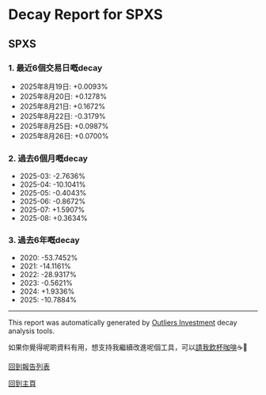 # Decay Report for SPXS

## SPXS

### 1. 最近6個交易日嘅decay

- 2025年8月19日: +0.0093%
- 2025年8月20日: +0.1278%
- 2025年8月21日: +0.1672%
- 2025年8月22日: -0.3179%
- 2025年8月25日: +0.0987%
- 2025年8月26日: +0.0700%

### 2. 過去6個月嘅decay

- 2025-03: -2.7636%
- 2025-04: -10.1041%
- 2025-05: -0.4043%
- 2025-06: -0.8672%
- 2025-07: +1.5907%
- 2025-08: +0.3634%

### 3. 過去6年嘅decay

- 2020: -53.7452%
- 2021: -14.1161%
- 2022: -28.9317%
- 2023: -0.5621%
- 2024: +1.9336%
- 2025: -10.7884%

------------------------------
This report was automatically generated by [Outliers Investment](https://outliersecon.github.io/Outliers-Investment/) decay analysis tools.

如果你覺得呢啲資料有用，想支持我繼續改進呢個工具，可以[請我飲杯咖啡](https://buymeacoffee.com/outliersecon)☕🙏

[回到報告列表](https://outliersecon.github.io/Outliers-Investment/reports/reports_public)

[回到主頁](https://outliersecon.github.io/Outliers-Investment/)